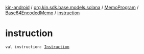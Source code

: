 [kin-android](../../../index.md) / [org.kin.sdk.base.models.solana](../../index.md) / [MemoProgram](../index.md) / [Base64EncodedMemo](index.md) / [instruction](./instruction.md)

# instruction

`val instruction: `[`Instruction`](../../-instruction/index.md)